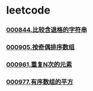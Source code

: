 # leetcode


### []()
### []()
### [000844.比较含退格的字符串](https://github.com/vjudge/leetcode/tree/master/000801-001000/000844.比较含退格的字符串)
### []()
### []()
### [000905.按奇偶排序数组](https://github.com/vjudge/leetcode/tree/master/000801-001000/000905.按奇偶排序数组)
### []()
### [000961.重复N次的元素](https://github.com/vjudge/leetcode/tree/master/000801-001000/000961.重复N次的元素)
### []()
### [000977.有序数组的平方](https://github.com/vjudge/leetcode/tree/master/000801-001000/000977.有序数组的平方)
### []()
